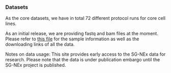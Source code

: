 ### Datasets

As the core datasets, we have in total 72 different protocol runs for core cell lines. 

As an initial release, we are providing fastq and bam files at the moment. Please refer to [this file]() for the sample information as well as the downloading links of all the data.

Notes on data usage: This site provides early access to the SG-NEx data for research. Please note that the data is under publication embargo until the SG-NEx project is published.
